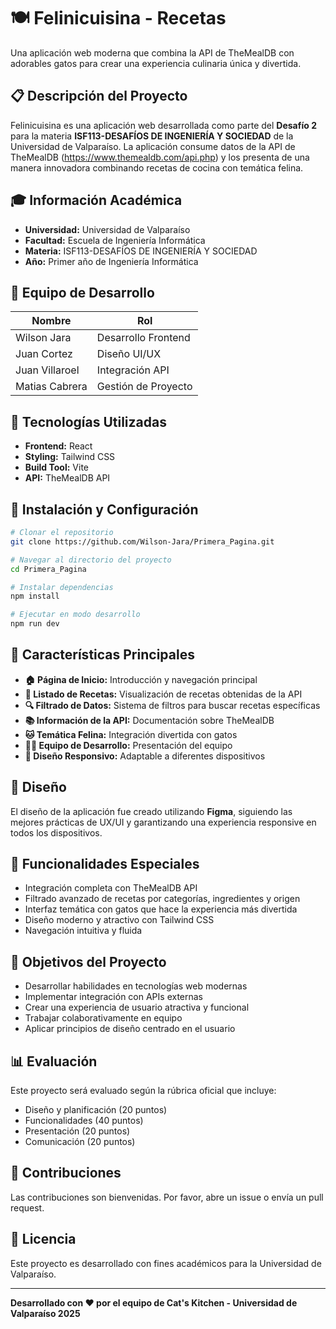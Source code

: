 # 🍽️ Felinicuisina - Recetas 

Una aplicación web moderna que combina la API de TheMealDB con adorables gatos para crear una experiencia culinaria única y divertida.

## 📋 Descripción del Proyecto

Felinicuisina es una aplicación web desarrollada como parte del **Desafío 2** para la materia **ISF113-DESAFÍOS DE INGENIERÍA Y SOCIEDAD** de la Universidad de Valparaíso. La aplicación consume datos de la API de TheMealDB (https://www.themealdb.com/api.php) y los presenta de una manera innovadora combinando recetas de cocina con temática felina.

## 🎓 Información Académica

- **Universidad:** Universidad de Valparaíso
- **Facultad:** Escuela de Ingeniería Informática
- **Materia:** ISF113-DESAFÍOS DE INGENIERÍA Y SOCIEDAD
- **Año:** Primer año de Ingeniería Informática

## 👥 Equipo de Desarrollo

| Nombre | Rol |
|--------|-----|
| Wilson Jara | Desarrollo Frontend |
| Juan Cortez | Diseño UI/UX |
| Juan Villaroel | Integración API |
| Matias Cabrera | Gestión de Proyecto |

## 🚀 Tecnologías Utilizadas

- **Frontend:** React
- **Styling:** Tailwind CSS
- **Build Tool:** Vite
- **API:** TheMealDB API

## 🔧 Instalación y Configuración

```bash
# Clonar el repositorio
git clone https://github.com/Wilson-Jara/Primera_Pagina.git

# Navegar al directorio del proyecto
cd Primera_Pagina

# Instalar dependencias
npm install

# Ejecutar en modo desarrollo
npm run dev
```

## 📱 Características Principales

- **🏠 Página de Inicio:** Introducción y navegación principal
- **📝 Listado de Recetas:** Visualización de recetas obtenidas de la API
- **🔍 Filtrado de Datos:** Sistema de filtros para buscar recetas específicas
- **📚 Información de la API:** Documentación sobre TheMealDB
- **🐱 Temática Felina:** Integración divertida con gatos
- **👨‍💻 Equipo de Desarrollo:** Presentación del equipo
- **📱 Diseño Responsivo:** Adaptable a diferentes dispositivos

## 🎨 Diseño

El diseño de la aplicación fue creado utilizando **Figma**, siguiendo las mejores prácticas de UX/UI y garantizando una experiencia responsive en todos los dispositivos.

## 🌟 Funcionalidades Especiales

- Integración completa con TheMealDB API
- Filtrado avanzado de recetas por categorías, ingredientes y origen
- Interfaz temática con gatos que hace la experiencia más divertida
- Diseño moderno y atractivo con Tailwind CSS
- Navegación intuitiva y fluida

## 🎯 Objetivos del Proyecto

- Desarrollar habilidades en tecnologías web modernas
- Implementar integración con APIs externas
- Crear una experiencia de usuario atractiva y funcional
- Trabajar colaborativamente en equipo
- Aplicar principios de diseño centrado en el usuario

## 📊 Evaluación

Este proyecto será evaluado según la rúbrica oficial que incluye:
- Diseño y planificación (20 puntos)
- Funcionalidades (40 puntos)
- Presentación (20 puntos)
- Comunicación (20 puntos)

## 🤝 Contribuciones

Las contribuciones son bienvenidas. Por favor, abre un issue o envía un pull request.

## 📄 Licencia

Este proyecto es desarrollado con fines académicos para la Universidad de Valparaíso.

---

**Desarrollado con ❤️ por el equipo de Cat's Kitchen - Universidad de Valparaíso 2025**
